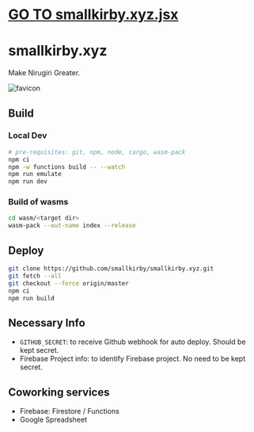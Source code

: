 # [GO TO smallkirby.xyz.jsx](https://github.com/smallkirby/smallkirby.xyz.jsx)

# smallkirby.xyz

Make Nirugiri Greater.

![favicon](static/img/simple-transparent.png)

## Build
### Local Dev

```build.sh
# pre-requisites: git, npm, node, cargo, wasm-pack
npm ci
npm -w functions build -- --watch
npm run emulate
npm run dev
```
### Build of wasms

```build.sh
cd wasm/<target dir>
wasm-pack --out-name index --release
```
## Deploy

```deploy.sh
git clone https://github.com/smallkirby/smallkirby.xyz.git
git fetch --all
git checkout --force origin/master
npm ci
npm run build
```

## Necessary Info

- `GITHUB_SECRET`: to receive Github webhook for auto deploy. Should be kept secret.
- Firebase Project info: to identify Firebase project. No need to be kept secret.

## Coworking services

- Firebase: Firestore / Functions
- Google Spreadsheet
